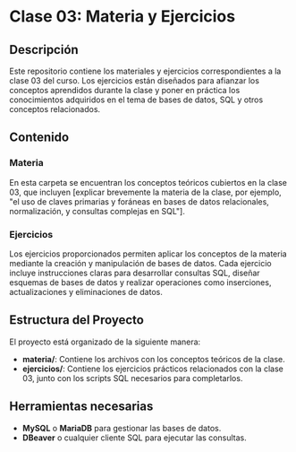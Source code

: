 # Clase 03: Materia y Ejercicios

## Descripción

Este repositorio contiene los materiales y ejercicios correspondientes a la clase 03 del curso. Los ejercicios están diseñados para afianzar los conceptos aprendidos durante la clase y poner en práctica los conocimientos adquiridos en el tema de bases de datos, SQL y otros conceptos relacionados.

## Contenido

### Materia

En esta carpeta se encuentran los conceptos teóricos cubiertos en la clase 03, que incluyen [explicar brevemente la materia de la clase, por ejemplo, "el uso de claves primarias y foráneas en bases de datos relacionales, normalización, y consultas complejas en SQL"].

### Ejercicios

Los ejercicios proporcionados permiten aplicar los conceptos de la materia mediante la creación y manipulación de bases de datos. Cada ejercicio incluye instrucciones claras para desarrollar consultas SQL, diseñar esquemas de bases de datos y realizar operaciones como inserciones, actualizaciones y eliminaciones de datos.

## Estructura del Proyecto

El proyecto está organizado de la siguiente manera:

- **materia/**: Contiene los archivos con los conceptos teóricos de la clase.
- **ejercicios/**: Contiene los ejercicios prácticos relacionados con la clase 03, junto con los scripts SQL necesarios para completarlos.

## Herramientas necesarias

- **MySQL** o **MariaDB** para gestionar las bases de datos.
- **DBeaver** o cualquier cliente SQL para ejecutar las consultas.
